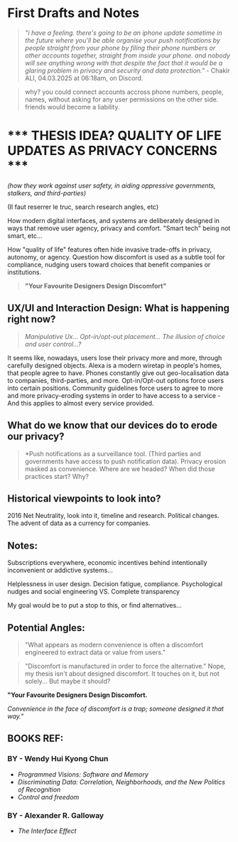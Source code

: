 
# First Drafts and Notes 
>*"i have a feeling. there's going to be an iphone update sometime in the future where you'll be able organise your push notifications by people straight from your phone by filing their phone numbers or other accounts together, straight from inside your phone. and nobody will see anything wrong with that despite the fact that it would be a glaring problem in privacy and security and data protection."* - Chakir ALI, 04.03.2025 at 06:18am, on Discord.

 >why? you could connect accounts accross phone numbers, people, names, without asking for any user permissions on the other side. friends would become a liability.





# *** THESIS IDEA? QUALITY OF LIFE UPDATES AS PRIVACY CONCERNS ***

_(how they work against user safety, in aiding oppressive governments, stalkers, and third-parties)_

(Il faut reserrer le truc, search research angles, etc)


How modern digital interfaces, and systems are deliberately designed in ways that remove user agency, privacy and comfort. "Smart tech" being not smart, etc...

How "quality of life" features often hide invasive trade-offs in privacy, autonomy, or agency.
Question how discomfort is used as a subtle tool for compliance, nudging users toward choices that benefit companies or institutions.

> **"Your Favourite Designers Design Discomfort"**


## UX/UI and Interaction Design: What is happening right now?

> *Manipulative Ux... Opt-in/opt-out placement... The illusion of choice and user control...?*

It seems like, nowadays, users lose their privacy more and more, through carefully designed objects. Alexa is a modern wiretap in people's homes, that people agree to have. Phones constantly give out geo-localisation data to companies, third-parties, and more. Opt-in/Opt-out options force users into certain positions. Community guidelines force users to agree to more and more privacy-eroding systems in order to have access to a service - And this applies to almost every service provided.

## What do we know that our devices do to erode our privacy?

> *Push notifications as a surveillance tool. (Third parties and governments have access to push notification data). Privacy erosion masked as convenience. Where are we headed? When did those practices start? Why?


## Historical viewpoints to look into?

 2016 Net Neutrality, look into it, timeline and research. Political changes. 
 The advent of data as a currency for companies.

## Notes:

Subscriptions everywhere, economic incentives behind intentionally inconvenient or addictive systems...

Helplessness in user design. Decision fatigue, compliance. Psychological nudges and social engineering VS. Complete transparency

My goal would be to put a stop to this, or find alternatives...

## Potential Angles:

> "What appears as modern convenience is often a discomfort engineered to extract data or value from users."


> "Discomfort  is manufactured in order to force the alternative." Nope, my thesis isn't about designed discomfort. It touches on it, but not solely... But maybe it should?



**"Your Favourite Designers Design Discomfort.**

*Convenience in the face of discomfort is a trap; someone designed it that way."*


## BOOKS REF: 


### BY - Wendy Hui Kyong Chun
- *Programmed Visions: Software and Memory*
- *Discriminating Data: Correlation, Neighborhoods, and the New Politics of Recognition*
- *Control and freedom*

### BY - Alexander R. Galloway

- *The Interface Effect*

